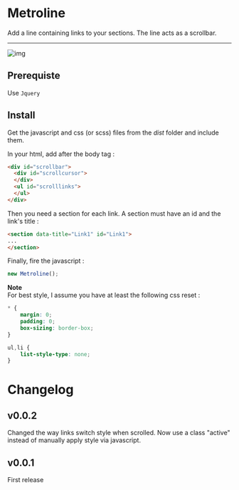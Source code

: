 # Metroline

Add a line containing links to your sections. The line acts as a scrollbar.

---

![img](http://s30.postimg.org/4digxvhip/Capture_d_cran_2015_06_25_14_14_16.png)

## Prerequiste

Use `Jquery`

## Install

Get the javascript and css (or scss) files from the *dist* folder and include them.

In your html, add after the body tag :

```html
<div id="scrollbar">
  <div id="scrollcursor">
  </div>
  <ul id="scrolllinks">
  </ul>
</div>
```

Then you need a section for each link. A section must have an id and the link's title :

```html
<section data-title="Link1" id="Link1">
...
</section>
```

Finally, fire the javascript :

```javascript
new Metroline();
```

**Note**  
For best style, I assume you have at least the following css reset :

```css
* {
	margin: 0;
	padding: 0;
	box-sizing: border-box;
}

ul,li {
	list-style-type: none;
}
```

# Changelog

## v0.0.2

Changed the way links switch style when scrolled. Now use a class "active" instead of manually apply style via javascript.

## v0.0.1

First release
